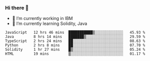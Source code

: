 ### Hi there 👋

<!--
**mathcodeman/mathcodeman** is a ✨ _special_ ✨ repository because its `README.md` (this file) appears on your GitHub profile.

Here are some ideas to get you started:

- 🔭 I’m currently working on ...
- 🌱 I’m currently learning ...
- 👯 I’m looking to collaborate on ...
- 🤔 I’m looking for help with ...
- 💬 Ask me about ...
- 📫 How to reach me: ...
- 😄 Pronouns: ...
- ⚡ Fun fact: ...
-->

- 🔭 I’m currently working in IBM
- 🌱 I’m currently learning Solidity, Java

<!--START_SECTION:waka-->

```text
JavaScript   12 hrs 46 mins  ███████████▒░░░░░░░░░░░░░   45.93 %
Java         8 hrs 14 mins   ███████▒░░░░░░░░░░░░░░░░░   29.59 %
TypeScript   2 hrs 24 mins   ██░░░░░░░░░░░░░░░░░░░░░░░   08.63 %
Python       2 hrs 8 mins    ██░░░░░░░░░░░░░░░░░░░░░░░   07.70 %
Solidity     1 hr 27 mins    █▒░░░░░░░░░░░░░░░░░░░░░░░   05.24 %
HTML         19 mins         ▒░░░░░░░░░░░░░░░░░░░░░░░░   01.17 %
```

<!--END_SECTION:waka-->
